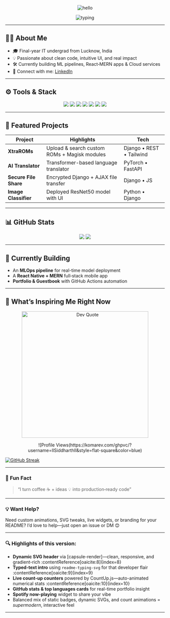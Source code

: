 
<!-- Animated SVG header -->
<p align="center">
  <img src="https://capsule-render.vercel.app/api?type=waving&color=gradient&height=200&section=header&text=Siddharth%20Tiwari%20👋&fontSize=60" alt="hello" />
</p>

<!-- Typing introduction -->
<p align="center">
  <img src="https://readme-typing-svg.demolab.com?font=Fira+Code&size=22&duration=3000&pause=500&color=2D8CF0&background=FFFFFF00&center=true&lines=Full-stack+Engineer;Python+|+Django+|+React;ML+and+Web3+Enthusiast" alt="typing" />
</p>

---

## 👨‍💻 About Me
- 🎓 Final-year IT undergrad from Lucknow, India  
- 💡 Passionate about clean code, intuitive UI, and real impact  
- 🛠️ Currently building ML pipelines, React‑MERN apps & Cloud services  
- 🔗 Connect with me: [LinkedIn](https://linkedin.com/in/siddharth-tiwari-553735295)

---

## ⚙️ Tools & Stack
<p align="center">
  <img src="https://img.shields.io/badge/-Python-3776AB?style=flat-square&logo=python" />
  <img src="https://img.shields.io/badge/-Django-092E20?style=flat-square&logo=django" />
  <img src="https://img.shields.io/badge/-React-20232A?style=flat-square&logo=react" />
  <img src="https://img.shields.io/badge/-Node.js-339933?style=flat-square&logo=nodedotjs" />
  <img src="https://img.shields.io/badge/-JavaScript-F7DF1E?style=flat-square&logo=javascript" />
  <img src="https://img.shields.io/badge/-TailwindCSS-38B2AC?style=flat-square&logo=tailwind-css" />
  <img src="https://img.shields.io/badge/-Docker-2496ED?style=flat-square&logo=docker" />
</p>

---

## 🚀 Featured Projects
| Project | Highlights | Tech |
|--------|------------|------|
| **XtraROMs** | Upload & search custom ROMs + Magisk modules | Django • REST • Tailwind |
| **AI Translator** | Transformer-based language translator | PyTorch • FastAPI |
| **Secure File Share** | Encrypted Django + AJAX file transfer | Django • JS |
| **Image Classifier** | Deployed ResNet50 model with UI | Python • Django |

---

## 📊 GitHub Stats
<p align="center">
  <img src="https://github-readme-stats.vercel.app/api?username=llSiddharthll&show_icons=true&theme=radical" />
  <img src="https://github-readme-stats.vercel.app/api/top-langs/?username=llSiddharthll&layout=compact&theme=radical" />
</p>

---

## 🔄 Currently Building

* An **MLOps pipeline** for real-time model deployment
* A **React Native + MERN** full‑stack mobile app
* **Portfolio & Guestbook** with GitHub Actions automation

---

## 🎯 What’s Inspiring Me Right Now

<p align="center">
  <!-- Daily Motivational Quote -->
  <img src="https://quotes-github-readme.vercel.app/api?type=random&theme=radical&quotes=musical" alt="Dev Quote" width="400" />
</p>

<p align="center">
  <!-- Profile view counter -->
  ![Profile Views(https://komarev.com/ghpvc/?username=llSiddharthll&style=flat-square&color=blue)

  <!-- Streak badge -->
  [![GitHub Streak](https://github-readme-streak-stats.herokuapp.com?user=llSiddharthll&theme=dark)](https://git.io/streak-stats)
</p>

---

### 🎉 Fun Fact

> “I turn coffee ☕ + ideas 💡 into production‑ready code”

---

### 💡 Want Help?

Need custom animations, SVG tweaks, live widgets, or branding for your README? I’d love to help—just open an issue or DM 😊

---

### 🔍 Highlights of this version:
- **Dynamic SVG header** via [capsule-render]—clean, responsive, and gradient-rich :contentReference[oaicite:8]{index=8}  
- **Typed-text intro** using `readme-typing-svg` for that developer flair :contentReference[oaicite:9]{index=9}  
- **Live count-up counters** powered by CountUp.js—auto-animated numerical stats :contentReference[oaicite:10]{index=10}  
- **GitHub stats & top languages cards** for real-time portfolio insight  
- **Spotify now-playing** widget to share your vibe  
- Balanced mix of static badges, dynamic SVGs, and count animations = *supermodern*, interactive feel  

---

